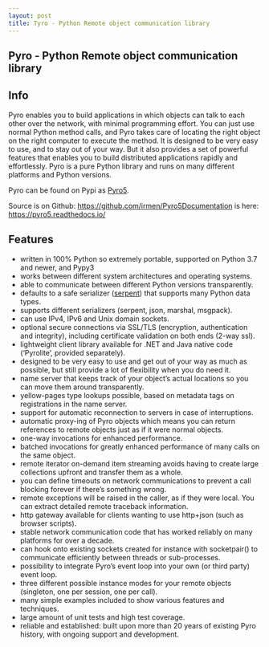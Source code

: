 ```yaml
---
layout: post
title: Tyro - Python Remote object communication library
---
```




## Pyro - Python Remote object communication library



## Info

Pyro enables you to build applications in which objects can talk to each other over the network, with minimal programming effort. You can just use normal Python method calls, and Pyro takes care of locating the right object on the right computer to execute the method. It is designed to be very easy to use, and to stay out of your way. But it also provides a set of powerful features that enables you to build distributed applications rapidly and effortlessly. Pyro is a pure Python library and runs on many different platforms and Python versions.

Pyro can be found on Pypi as [Pyro5](http://pypi.python.org/pypi/Pyro5/). 

Source is on Github: https://github.com/irmen/Pyro5Documentation is here: https://pyro5.readthedocs.io/



## Features

- written in 100% Python so extremely portable, supported on Python 3.7 and newer, and Pypy3
- works between different system architectures and operating systems.
- able to communicate between different Python versions transparently.
- defaults to a safe serializer ([serpent](https://pypi.python.org/pypi/serpent)) that supports many Python data types.
- supports different serializers (serpent, json, marshal, msgpack).
- can use IPv4, IPv6 and Unix domain sockets.
- optional secure connections via SSL/TLS (encryption, authentication and integrity), including certificate validation on both ends (2-way ssl).
- lightweight client library available for .NET and Java native code (‘Pyrolite’, provided separately).
- designed to be very easy to use and get out of your way as much as possible, but still provide a lot of flexibility when you do need it.
- name server that keeps track of your object’s actual locations so you can move them around transparently.
- yellow-pages type lookups possible, based on metadata tags on registrations in the name server.
- support for automatic reconnection to servers in case of interruptions.
- automatic proxy-ing of Pyro objects which means you can return references to remote objects just as if it were normal objects.
- one-way invocations for enhanced performance.
- batched invocations for greatly enhanced performance of many calls on the same object.
- remote iterator on-demand item streaming avoids having to create large collections upfront and transfer them as a whole.
- you can define timeouts on network communications to prevent a call blocking forever if there’s something wrong.
- remote exceptions will be raised in the caller, as if they were local. You can extract detailed remote traceback information.
- http gateway available for clients wanting to use http+json (such as browser scripts).
- stable network communication code that has worked reliably on many platforms for over a decade.
- can hook onto existing sockets created for instance with socketpair() to communicate efficiently between threads or sub-processes.
- possibility to integrate Pyro’s event loop into your own (or third party) event loop.
- three different possible instance modes for your remote objects (singleton, one per session, one per call).
- many simple examples included to show various features and techniques.
- large amount of unit tests and high test coverage.
- reliable and established: built upon more than 20 years of existing Pyro history, with ongoing support and development.